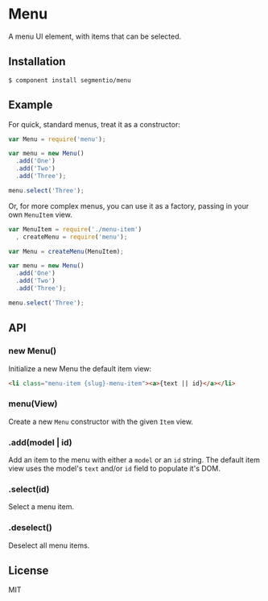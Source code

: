 # Menu

  A menu UI element, with items that can be selected.

## Installation

    $ component install segmentio/menu

## Example
  
  For quick, standard menus, treat it as a constructor:

```js
var Menu = require('menu');

var menu = new Menu()
  .add('One')
  .add('Two')
  .add('Three');

menu.select('Three');
```

  Or, for more complex menus, you can use it as a factory, passing in your own `MenuItem` view.

```js
var MenuItem = require('./menu-item')
  , createMenu = require('menu');

var Menu = createMenu(MenuItem);

var menu = new Menu()
  .add('One')
  .add('Two')
  .add('Three');

menu.select('Three');
```

## API

### new Menu()
  Initialize a new Menu the default item view:

```html
<li class="menu-item {slug}-menu-item"><a>{text || id}</a></li>
```

### menu(View) 
  Create a new `Menu` constructor with the given `Item` view.

### .add(model | id)
  Add an item to the menu with either a `model` or an `id` string. The default item view uses the model's `text` and/or `id` field to populate it's DOM.

### .select(id)
  Select a menu item.

### .deselect()
  Deselect all menu items.

## License

  MIT
